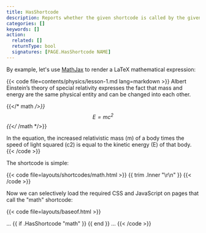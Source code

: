 ```yaml
---
title: HasShortcode
description: Reports whether the given shortcode is called by the given page.
categories: []
keywords: []
action:
  related: []
  returnType: bool
  signatures: [PAGE.HasShortcode NAME]
---
```


By example, let's use [MathJax] to render a LaTeX mathematical expression:

[MathJax]: https://www.mathjax.org/

{{< code file=contents/physics/lesson-1.md lang=markdown >}}
Albert Einstein’s theory of special relativity expresses
the fact that mass and energy are the same physical entity
and can be changed into each other.

{{</* math */>}}
$$
E=mc^2
$$
{{</* /math */>}}

In the equation, the increased relativistic mass (m) of a
body times the speed of light squared (c2) is equal to
the kinetic energy (E) of that body.
{{< /code >}}

The shortcode is simple:

{{< code file=layouts/shortcodes/math.html  >}}
{{ trim .Inner "\r\n" }}
{{< /code >}}

Now we can selectively load the required CSS and JavaScript on pages that call the "math" shortcode:


{{< code file=layouts/baseof.html  >}}
<head>
  ...
  {{ if .HasShortcode "math" }}
    <script src="https://polyfill.io/v3/polyfill.min.js?features=es6"></script>
    <script id="MathJax-script" async src="https://cdn.jsdelivr.net/npm/mathjax@3/es5/tex-mml-chtml.js"></script>
  {{ end }}
  ...
</head>
{{< /code >}}
